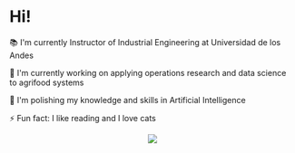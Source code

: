 # Hi!

:books: I'm currently Instructor of Industrial Engineering at Universidad de los Andes

:microscope: I'm currently working on applying operations research and data science to agrifood systems

:seedling: I'm polishing my knowledge and skills in Artificial Intelligence

⚡ Fun fact: I like reading and I love cats

<div align="center">
<a href="https://mantimantilla.github.io/">
  <img align="center" src="https://github-readme-stats.vercel.app/api/top-langs/?username=AlfaimaSB&layout=compact&theme=radical&langs_count=4" />
</a>
</div>

